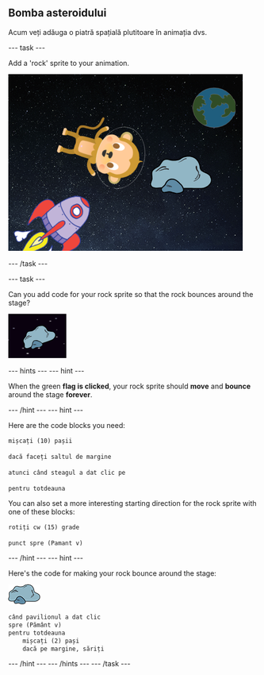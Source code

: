## Bomba asteroidului

Acum veți adăuga o piatră spațială plutitoare în animația dvs.

\--- task \---

Add a 'rock' sprite to your animation.

![Adding a rock sprite](images/space-rock-sprite.png)

\--- /task \---

\--- task \---

Can you add code for your rock sprite so that the rock bounces around the stage?

![Testing a bouncing rock](images/space-bounce-test.png)

\--- hints \--- \--- hint \---

When the green **flag is clicked**, your rock sprite should **move** and **bounce** around the stage **forever**.

\--- /hint \--- \--- hint \---

Here are the code blocks you need:

```blocks3
mișcați (10) pașii

dacă faceți saltul de margine

atunci când steagul a dat clic pe

pentru totdeauna
```

You can also set a more interesting starting direction for the rock sprite with one of these blocks:

```blocks3
rotiți cw (15) grade

punct spre (Pamant v)
```

\--- /hint \--- \--- hint \---

Here's the code for making your rock bounce around the stage:

![Rock sprite](images/sprite-rock.png)

```blocks3
când pavilionul a dat clic
spre (Pământ v)
pentru totdeauna
    mișcați (2) pași
    dacă pe margine, săriți
```

\--- /hint \--- \--- /hints \--- \--- /task \---